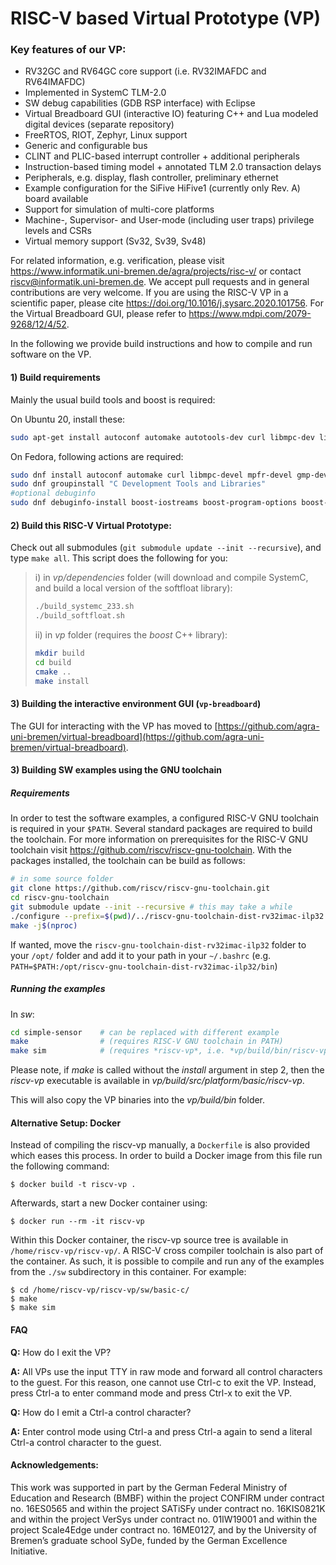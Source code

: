 # RISC-V based Virtual Prototype (VP)

### Key features of our VP:

 - RV32GC and RV64GC core support (i.e. RV32IMAFDC and RV64IMAFDC)
 - Implemented in SystemC TLM-2.0
 - SW debug capabilities (GDB RSP interface) with Eclipse
 - Virtual Breadboard GUI (interactive IO) featuring C++ and Lua modeled digital devices (separate repository)
 - FreeRTOS, RIOT, Zephyr, Linux support
 - Generic and configurable bus
 - CLINT and PLIC-based interrupt controller + additional peripherals
 - Instruction-based timing model + annotated TLM 2.0 transaction delays
 - Peripherals, e.g. display, flash controller, preliminary ethernet
 - Example configuration for the SiFive HiFive1 (currently only Rev. A) board available
 - Support for simulation of multi-core platforms
 - Machine-, Supervisor- and User-mode (including user traps) privilege levels and CSRs
 - Virtual memory support (Sv32, Sv39, Sv48)

For related information, e.g. verification, please visit https://www.informatik.uni-bremen.de/agra/projects/risc-v/ or contact <riscv@informatik.uni-bremen.de>. 
We accept pull requests and in general contributions are very welcome.
If you are using the RISC-V VP in a scientific paper, please cite https://doi.org/10.1016/j.sysarc.2020.101756. For the Virtual Breadboard GUI, please refer to https://www.mdpi.com/2079-9268/12/4/52.


In the following we provide build instructions and how to compile and run software on the VP.


#### 1) Build requirements

Mainly the usual build tools and boost is required:

On Ubuntu 20, install these:
```bash
sudo apt-get install autoconf automake autotools-dev curl libmpc-dev libmpfr-dev libgmp-dev gawk build-essential bison flex texinfo libgoogle-perftools-dev libtool patchutils bc zlib1g-dev libexpat-dev libboost-iostreams-dev libboost-program-options-dev libboost-log-dev qt5-default
```

On Fedora, following actions are required:
```bash
sudo dnf install autoconf automake curl libmpc-devel mpfr-devel gmp-devel gawk bison flex texinfo gperf libtool patchutils bc zlib-devel expat-devel cmake boost-devel qt5-qtbase qt5-qtbase-devel
sudo dnf groupinstall "C Development Tools and Libraries"
#optional debuginfo
sudo dnf debuginfo-install boost-iostreams boost-program-options boost-regex bzip2-libs glibc libgcc libicu libstdc++ zlib
```

#### 2) Build this RISC-V Virtual Prototype:


Check out all submodules (`git submodule update --init --recursive`), and type `make all`. This script does the following for you:

>
>i) in *vp/dependencies* folder (will download and compile SystemC, and build a local version of the softfloat library):
>
>```bash
>./build_systemc_233.sh
>./build_softfloat.sh
>```
>
>
>ii) in *vp* folder (requires the *boost* C++ library):
> 
>```bash
>mkdir build
>cd build
>cmake ..
>make install
>```

#### 3) Building the interactive environment GUI (`vp-breadboard`)

The GUI for interacting with the VP has moved to [https://github.com/agra-uni-bremen/virtual-breadboard](https://github.com/agra-uni-bremen/virtual-breadboard).

#### 3) Building SW examples using the GNU toolchain

##### Requirements

In order to test the software examples, a configured RISC-V GNU toolchain is required in your `$PATH`.
Several standard packages are required to build the toolchain.
For more information on prerequisites for the RISC-V GNU toolchain visit https://github.com/riscv/riscv-gnu-toolchain.
With the packages installed, the toolchain can be build as follows:

```bash
# in some source folder
git clone https://github.com/riscv/riscv-gnu-toolchain.git
cd riscv-gnu-toolchain
git submodule update --init --recursive # this may take a while
./configure --prefix=$(pwd)/../riscv-gnu-toolchain-dist-rv32imac-ilp32 --with-arch=rv32imac --with-abi=ilp32
make -j$(nproc)
```

If wanted, move the `riscv-gnu-toolchain-dist-rv32imac-ilp32` folder to your `/opt/` folder and add it to your path in your `~/.bashrc`
(e.g. `PATH=$PATH:/opt/riscv-gnu-toolchain-dist-rv32imac-ilp32/bin`)

##### Running the examples

In *sw*:

```bash
cd simple-sensor    # can be replaced with different example
make                # (requires RISC-V GNU toolchain in PATH)
make sim            # (requires *riscv-vp*, i.e. *vp/build/bin/riscv-vp*, executable in PATH)
```

Please note, if *make* is called without the *install* argument in step 2, then the *riscv-vp* executable is available in *vp/build/src/platform/basic/riscv-vp*.



This will also copy the VP binaries into the *vp/build/bin* folder.

#### Alternative Setup: Docker

Instead of compiling the riscv-vp manually, a `Dockerfile` is also
provided which eases this process. In order to build a Docker image from
this file run the following command:

	$ docker build -t riscv-vp .

Afterwards, start a new Docker container using:

	$ docker run --rm -it riscv-vp

Within this Docker container, the riscv-vp source tree is available in
`/home/riscv-vp/riscv-vp/`. A RISC-V cross compiler toolchain is also
part of the container. As such, it is possible to compile and run any of
the examples from the `./sw` subdirectory in this container. For
example:

	$ cd /home/riscv-vp/riscv-vp/sw/basic-c/
	$ make
	$ make sim

#### FAQ

**Q:** How do I exit the VP?

**A:** All VPs use the input TTY in raw mode and forward all control
characters to the guest. For this reason, one cannot use Ctrl-c to exit
the VP. Instead, press Ctrl-a to enter command mode and press Ctrl-x to
exit the VP.

**Q:** How do I emit a Ctrl-a control character?

**A:** Enter control mode using Ctrl-a and press Ctrl-a again to send a
literal Ctrl-a control character to the guest.

#### Acknowledgements:

This work was supported in part by the German Federal Ministry of Education and Research (BMBF) within the project CONFIRM under contract no. 16ES0565 and within the project SATiSFy under contract no. 16KIS0821K and within the project VerSys under contract no. 01IW19001 and within the project Scale4Edge under contract no. 16ME0127, and by the University of Bremen’s graduate school SyDe, funded by the German Excellence Initiative.
